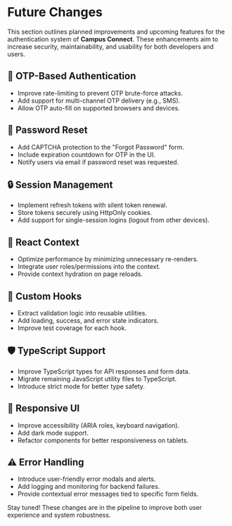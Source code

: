 # Future Changes

This section outlines planned improvements and upcoming features for the authentication system of **Campus Connect**. These enhancements aim to increase security, maintainability, and usability for both developers and users.

## 🔐 OTP-Based Authentication

- Improve rate-limiting to prevent OTP brute-force attacks.
- Add support for multi-channel OTP delivery (e.g., SMS).
- Allow OTP auto-fill on supported browsers and devices.

## 🔄 Password Reset

- Add CAPTCHA protection to the "Forgot Password" form.
- Include expiration countdown for OTP in the UI.
- Notify users via email if password reset was requested.

## 🔒 Session Management

- Implement refresh tokens with silent token renewal.
- Store tokens securely using HttpOnly cookies.
- Add support for single-session logins (logout from other devices).

## 🧠 React Context

- Optimize performance by minimizing unnecessary re-renders.
- Integrate user roles/permissions into the context.
- Provide context hydration on page reloads.

## 🧩 Custom Hooks

- Extract validation logic into reusable utilities.
- Add loading, success, and error state indicators.
- Improve test coverage for each hook.

## 🛡 TypeScript Support

- Improve TypeScript types for API responses and form data.
- Migrate remaining JavaScript utility files to TypeScript.
- Introduce strict mode for better type safety.

## 📱 Responsive UI

- Improve accessibility (ARIA roles, keyboard navigation).
- Add dark mode support.
- Refactor components for better responsiveness on tablets.

## ⚠️ Error Handling

- Introduce user-friendly error modals and alerts.
- Add logging and monitoring for backend failures.
- Provide contextual error messages tied to specific form fields.



Stay tuned! These changes are in the pipeline to improve both user experience and system robustness.
